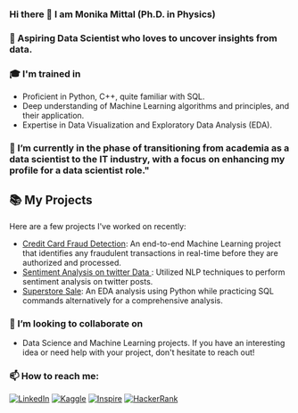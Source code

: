 ### Hi there 👋 I am Monika Mittal (Ph.D. in Physics)

### 🔭 Aspiring Data Scientist who loves to uncover insights from data.
### 🎓 I'm trained in
-  Proficient in Python, C++, quite familiar with SQL.
-  Deep understanding of Machine Learning algorithms and principles, and their application.
-  Expertise in Data Visualization and Exploratory Data Analysis (EDA).
###  🌱 I’m currently in the phase of transitioning from academia as a data scientist to the IT industry, with a focus on enhancing my profile for a data scientist role." 
## 📚 My Projects

Here are a few projects I've worked on recently:
- [Credit Card Fraud Detection](https://github.com/MittalMonika/DataScience/blob/master/fruadcreditcarddetection.ipynb): An end-to-end Machine Learning project that identifies any fraudulent transactions in real-time before they are authorized and processed.
- [Sentiment Analysis on twitter Data ](https://github.com/MittalMonika/DataScience/blob/master/twitter-data-analysis.ipynb): Utilized NLP techniques to perform sentiment analysis on twitter posts.
- [Superstore Sale](https://github.com/MittalMonika/Superstone/): An EDA analysis using Python while practicing SQL commands alternatively for a comprehensive analysis. 
### 👯 I’m looking to collaborate on 
- Data Science and Machine Learning projects. If you have an interesting idea or need help with your project, don't hesitate to reach out!

### 📫 How to reach me:
[![LinkedIn](https://path/to/your/linkedin/button/image)](https://www.linkedin.com/in/drmonikamittal/)
[![Kaggle](https://path/to/your/kaggle/button/image)](https://www.kaggle.com/monikamittal27)
[![Inspire](https://path/to/your/inspire/button/image)](ttps://inspirehep.net/authors/1073189)
[![HackerRank](https://path/to/your/hackerrank/button/image)](https://www.hackerrank.com/your-username)



